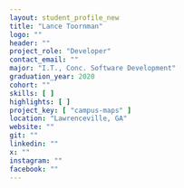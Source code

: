 ```yaml
---
layout: student_profile_new
title: "Lance Toornman"
logo: ""
header: ""
project_role: "Developer"
contact_email: ""
major: "I.T., Conc. Software Development"
graduation_year: 2020
cohort: ""
skills: [ ]
highlights: [ ]
project_key: [ "campus-maps" ]
location: "Lawrenceville, GA"
website: ""
git: ""
linkedin: ""
x: ""
instagram: ""
facebook: ""
---
```

